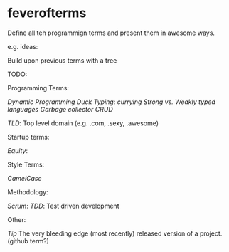 # feverofterms

Define all teh programmign terms and present them in awesome ways.

e.g. ideas:

Build upon previous terms with a tree

TODO:

Programming Terms:

*Dynamic Programming*
*Duck Typing*:
*currying*
*Strong vs. Weakly typed languages*
*Garbage collector*
*CRUD*

*TLD*: Top level domain (e.g. .com, .sexy, .awesome)





Startup terms:

*Equity*:


Style Terms:

*CamelCase*

Methodology:

*Scrum*: 
*TDD*: Test driven development


Other:

*Tip* The very bleeding edge (most recently) released version of a project. (github term?)
